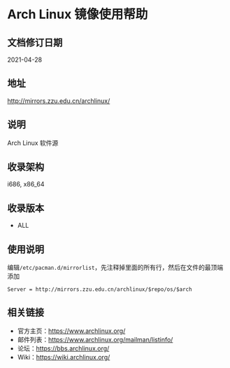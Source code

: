 # Arch Linux 镜像使用帮助

## 文档修订日期

2021-04-28

## 地址

http://mirrors.zzu.edu.cn/archlinux/

## 说明

Arch Linux 软件源

## 收录架构

i686, x86_64

## 收录版本

- ALL

## 使用说明

编辑`/etc/pacman.d/mirrorlist`，先注释掉里面的所有行，然后在文件的最顶端添加

```shell
Server = http://mirrors.zzu.edu.cn/archlinux/$repo/os/$arch
```

## 相关链接

- 官方主页：https://www.archlinux.org/
- 邮件列表：https://www.archlinux.org/mailman/listinfo/
- 论坛：https://bbs.archlinux.org/
- Wiki：https://wiki.archlinux.org/


